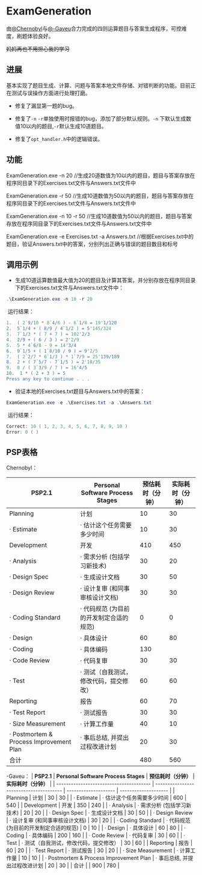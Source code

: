 # ExamGeneration

由[@Chernobyl](https://github.com/Pryriat)与[@-Gaveu](https://github.com/Gaveu)合力完成的四则运算题目与答案生成程序，可控难度，刷题体验良好。

~~妈妈再也不用担心我的学习~~



## 进展

基本实现了题目生成、计算、问题与答案本地文件存储、对错判断的功能。目前正在测试与误操作方面进行处理打磨。

- 修复了漏显第一题的bug。

- 修复了`-n` `-r`单独使用时报错的bug，添加了部分默认规则。`-n` 下默认生成数值10以内的题目,`-r`默认生成10道题目。

- 修复了`opt_handler.h`中的逻辑错误。


## 功能

ExamGeneration.exe -n 20 		//生成20道数值为10以内的题目，题目与答案存放在程序同目录下的Exercises.txt文件与Answers.txt文件中

ExamGeneration.exe -r 50			//生成10道数值为50以内的题目，题目与答案存放在程序同目录下的Exercises.txt文件与Answers.txt文件中

ExamGeneration.exe -n 10 -r 50	//生成10道数值为50以内的题目，题目与答案存放在程序同目录下的Exercises.txt文件与Answers.txt文件中

ExamGeneration.exe -e Exercises.txt -a Answers.txt	//根据Exercises.txt中的题目，验证Answers.txt中的答案，分别列出正确与错误的题目数目和标号



## 调用示例

- 生成10道运算数值最大值为20的题目及计算其答案，并分别存放在程序同目录下的Exercises.txt文件与Answers.txt文件中：

```powershell
.\ExamGeneration.exe -n 10 -r 20
```

​	运行结果：

```powershell
1.  ( 2`9/10 * 8`4/6 ) - 6`1/8 = 19'1/120
2.  5`1/4 + ( 8/9 / 4`1/2 ) = 5'145/324
3.  7`1/3 * ( 7 + 7 ) = 102'2/3
4.  2/9 + ( 6 / 3 ) = 2'2/9
5.  5 * 4`6/8 - 9 = 14'3/4
6.  9`1/5 + ( 1`8/10 / 9 ) = 9'2/5
7.  ( 2`2/7 * 6`1/3 ) * 1`7/9 = 25'139/189
8.  2 + ( 7`5/7 - 7`1/5 ) = 2'18/35
9.  8 / ( 3`3/9 / 7 ) = 16'4/5
10.  1 * ( 2 + 3 ) = 5
Press any key to continue . . .
```



- 验证本地的Exercises.txt题目与Answers.txt中的答案：

```powershell
ExamGeneration.exe -e .\Exercises.txt -a .\Answers.txt
```

​	运行结果：

```powershell
Correct: 10 ( 1, 2, 3, 4, 5, 6, 7, 8, 9, 10 )
Error: 0 ( )
```



## PSP表格

Chernobyl：

| **PSP2.1**                              | **Personal Software Process Stages**    | **预估耗时（分钟）** | **实际耗时（分钟）** |
| --------------------------------------- | --------------------------------------- | -------------------- | -------------------- |
| Planning                                | 计划                                    | 10                   | 30                   |
| · Estimate                              | · 估计这个任务需要多少时间              | 10                   | 30                   |
| Development                             | 开发                                    | 410                  | 450                  |
| · Analysis                              | · 需求分析 (包括学习新技术)             | 30                   | 20                   |
| · Design Spec                           | · 生成设计文档                          | 30                   | 50                   |
| · Design Review                         | · 设计复审 (和同事审核设计文档)         | 30                   | 30                   |
| · Coding Standard                       | · 代码规范 (为目前的开发制定合适的规范) | 0                    | 0                    |
| · Design                                | · 具体设计                              | 60                   | 80                   |
| · Coding                                | · 具体编码                              | 130 |                   |
| · Code Review                           | · 代码复审                              | 30               | 30                   |
| · Test                                  | · 测试（自我测试，修改代码，提交修改）  | 60                  | 60                   |
| Reporting                               | 报告                                    | 60                   | 70                   |
| · Test Report                           | · 测试报告                            | 30                   | 30                   |
| · Size Measurement                      | · 计算工作量                            | 40                | 10                   |
| · Postmortem & Process Improvement Plan | · 事后总结, 并提出过程改进计划          | 20                   | 30                   |
| 合计                                    |                                         | 480                  | 560                  |

-Gaveu：
| **PSP2.1**                              | **Personal Software Process Stages**    | **预估耗时（分钟）** | **实际耗时（分钟）** |
| --------------------------------------- | --------------------------------------- | -------------------- | -------------------- |
| Planning                                | 计划                                    | 30                   | 30                   |
| · Estimate                              | · 估计这个任务需要多少时间              | 600                  | 540                  |
| Development                             | 开发                                    | 350                  | 240                  |
| · Analysis                              | · 需求分析 (包括学习新技术)             | 20                   | 20                   |
| · Design Spec                           | · 生成设计文档                          | 30                   | 50                   |
| · Design Review                         | · 设计复审 (和同事审核设计文档)         | 30                   | 20                   |
| · Coding Standard                       | · 代码规范 (为目前的开发制定合适的规范) | 0                    | 10                   |
| · Design                                | · 具体设计                              | 60                   | 80                   |
| · Coding                                | · 具体编码                              | 200                  | 160                  |
| · Code Review                           | · 代码复审                              | 30                   | 60                   |
| · Test                                  | · 测试（自我测试，修改代码，提交修改）  | 30                   | 60                   |
| Reporting                               | 报告                                    | 60                   | 20                   |
| · Test Report                           | · 测试报告                              | 30                   | 20                   |
| · Size Measurement                      | · 计算工作量                            | 10                   | 10                   |
| · Postmortem & Process Improvement Plan | · 事后总结, 并提出过程改进计划          | 20                   | 30                   |
| 合计                                    |                                         | 900                  | 780                  |